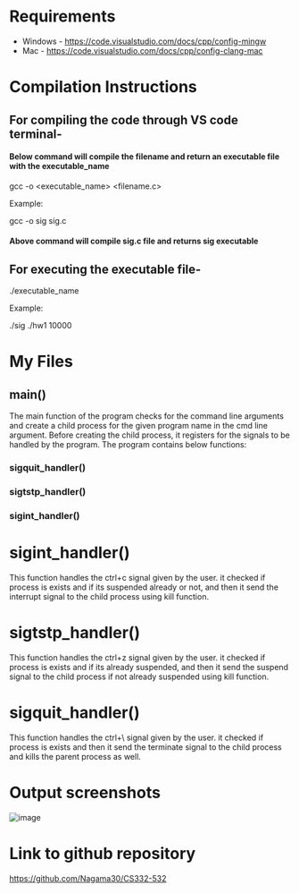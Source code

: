 
# Requirements

+ Windows - https://code.visualstudio.com/docs/cpp/config-mingw 
+ Mac - https://code.visualstudio.com/docs/cpp/config-clang-mac

# Compilation Instructions

## For compiling the code through VS code terminal- 

#### Below command will compile the filename and return an executable file with the executable_name
  gcc -o <executable_name> <filename.c>
  
Example:

  gcc -o sig sig.c
#### Above command will compile sig.c file and returns sig executable
## For executing the executable file-

  ./executable_name <command line arguments>
  
  Example:
  
  ./sig ./hw1 10000 

# My Files

## main()

The main function of the program checks for the command line arguments and create a child process for the given program name in the cmd line argument. Before creating the child process, it registers for the signals to be handled by the program. The program contains below functions:

### sigquit_handler()
### sigtstp_handler()
### sigint_handler()

# sigint_handler() 
This function handles the ctrl+c signal given by the user. it checked if process is exists and if its suspended already or not, and then it send the interrupt signal to the child process using kill function.

# sigtstp_handler()
This function handles the ctrl+z signal given by the user. it checked if process is exists and if its already suspended, and then it send the suspend signal to the child process if not already suspended using kill function.

# sigquit_handler()
This function handles the ctrl+\ signal given by the user. it checked if process is exists and then it send the terminate signal to the child process and kills the parent process as well.
  
# Output screenshots
![image](https://github.com/Nagama30/CS332-532/assets/60808524/1b5fb8e4-85b1-4430-9de8-b567811f44e8)


# Link to github repository
https://github.com/Nagama30/CS332-532


